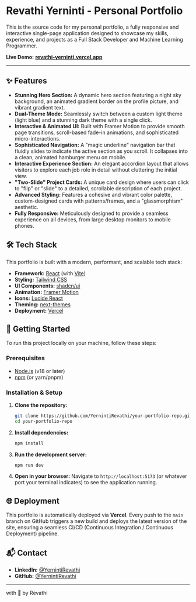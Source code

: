 # Revathi Yerninti - Personal Portfolio

This is the source code for my personal portfolio, a fully responsive and interactive single-page application designed to showcase my skills, experience, and projects as a Full Stack Developer and Machine Learning Programmer.

**Live Demo:** [**revathi-yerninti.vercel.app**](https://revathi-portfolio-ebon.vercel.app/)

---

## ✨ Features

-   **Stunning Hero Section:** A dynamic hero section featuring a night sky background, an animated gradient border on the profile picture, and vibrant gradient text.
-   **Dual-Theme Mode:** Seamlessly switch between a custom light theme (light blue) and a stunning dark theme with a single click.
-   **Interactive & Animated UI:** Built with Framer Motion to provide smooth page transitions, scroll-based fade-in animations, and sophisticated micro-interactions.
-   **Sophisticated Navigation:** A "magic underline" navigation bar that fluidly slides to indicate the active section as you scroll. It collapses into a clean, animated hamburger menu on mobile.
-   **Interactive Experience Section:** An elegant accordion layout that allows visitors to explore each job role in detail without cluttering the initial view.
-   **"Two-Slide" Project Cards:** A unique card design where users can click to "flip" or "slide" to a detailed, scrollable description of each project.
-   **Advanced Styling:** Features a cohesive and vibrant color palette, custom-designed cards with patterns/frames, and a "glassmorphism" aesthetic.
-   **Fully Responsive:** Meticulously designed to provide a seamless experience on all devices, from large desktop monitors to mobile phones.

## 🛠️ Tech Stack

This portfolio is built with a modern, performant, and scalable tech stack:

-   **Framework:** [React](https://reactjs.org/) (with [Vite](https://vitejs.dev/))
-   **Styling:** [Tailwind CSS](https://tailwindcss.com/)
-   **UI Components:** [shadcn/ui](https://ui.shadcn.com/)
-   **Animation:** [Framer Motion](https://www.framer.com/motion/)
-   **Icons:** [Lucide React](https://lucide.dev/)
-   **Theming:** [next-themes](https://github.com/pacocoursey/next-themes)
-   **Deployment:** [Vercel](https://vercel.com/)

## 🚀 Getting Started

To run this project locally on your machine, follow these steps:

### Prerequisites

-   [Node.js](https://nodejs.org/en/) (v18 or later)
-   [npm](https://www.npmjs.com/) (or yarn/pnpm)

### Installation & Setup

1.  **Clone the repository:**
    ```bash
    git clone https://github.com/YernintiRevathi/your-portfolio-repo.git <!-- 👈 **REPLACE WITH YOUR REPO URL!** -->
    cd your-portfolio-repo
    ```

2.  **Install dependencies:**
    ```bash
    npm install
    ```

3.  **Run the development server:**
    ```bash
    npm run dev
    ```

4.  **Open in your browser:**
    Navigate to `http://localhost:5173` (or whatever port your terminal indicates) to see the application running.

## 🌐 Deployment

This portfolio is automatically deployed via **Vercel**. Every push to the `main` branch on GitHub triggers a new build and deploys the latest version of the site, ensuring a seamless CI/CD (Continuous Integration / Continuous Deployment) pipeline.

## 📬 Contact

-   **LinkedIn:** [@YernintiRevathi](https://www.linkedin.com/in/yerninti-revathi-a62484259)
-   **GitHub:** [@YernintiRevathi](https://github.com/YernintiRevathi)

---
with 🫶 by Revathi

